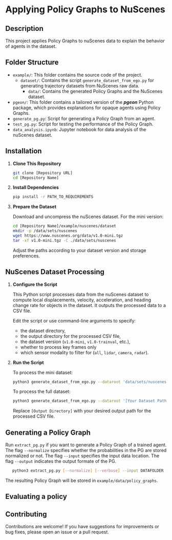 # Applying Policy Graphs to NuScenes

## Description
This project applies Policy Graphs to nuScenes data to explain the behavior of agents in the dataset.

## Folder Structure
- `example/`: This folder contains the source code of the project.
    - `dataset/`: Contains the script `generate_dataset_from_ego.py` for generating trajectory datasets
            from NuScenes raw data.
        - `data/`: Contains the generated Policy Graphs and the NuScenes dataset.
- `pgeon/`: This folder contains a tailored version of the **_pgeon_** Python package, which provides explanations for opaque agents using Policy Graphs.
- `generate_pg.py`: Script for generating a Policy Graph from an agent.
- `test_pg.py`: Script for testing the performance of the Policy Graph.
- `data_analysis.ipynb`: Jupyter notebook for data analysis of the nuScenes dataset.

## Installation

1. **Clone This Repository**

    ```bash
    git clone [Repository URL]
    cd [Repository Name]
    ```
    
2. **Install Dependencies**

    ```bash
    pip install -r PATH_TO_REQUIREMENTS
    ```

3. **Prepare the Dataset**

    Download and uncompress the nuScenes dataset. For the mini version:

    ```bash
    cd [Repository Name]/example/nuscenes/dataset
    mkdir -p /data/sets/nuscenes
    wget https://www.nuscenes.org/data/v1.0-mini.tgz
    tar -xf v1.0-mini.tgz -C ./data/sets/nuscenes
    ```

    Adjust the paths according to your dataset version and storage preferences.

## NuScenes Dataset Processing

1. **Configure the Script**

    This Python script processes data from the nuScenes dataset to compute local displacements, velocity, acceleration, and heading change rate for objects in the dataset. It outputs the processed data to a CSV file.

    Edit the script or use command-line arguments to specify:
    - the dataset directory,
    - the output directory for the processed CSV file,
    - the dataset version (`v1.0-mini`, `v1.0-trainval`, etc.),
    - whether to process key frames only
    - which sensor modality to filter for (`all`, `lidar`, `camera`, `radar`).

2. **Run the Script**

    To process the mini dataset:

    ```bash
    python3 generate_dataset_from_ego.py --dataroot 'data/sets/nuscenes' --version 'v1.0-mini' --dataoutput '[Output Directory]' --key_frames 'True' --sensor lidar
    ```

    To process the full dataset:

    ```bash
    python3 generate_dataset_from_ego.py --dataroot '[Your Dataset Path]' --version 'v1.0-trainval' --dataoutput '[Output Directory]' --key_frames 'True' --sensor lidar
    ```

    Replace `[Output Directory]` with your desired output path for the processed CSV file.


## Generating a Policy Graph
Run `extract_pg.py` if you want to generate a Policy Graph of a trained agent. The flag  `--normalize` specifies whether the probabilities in the PG are stored normalized or not. The flag `--input` specifies the input data location.  The flag `--output` indicates the output formate of the PG.
 ```bash
    python3 extract_pg.py [--normalize] [--verbose] --input DATAFOLDER --output {csv, pickle, gram}
 ```
The resulting Policy Graph will be stored in `example/data/policy_graphs`.

## Evaluating a policy

## Contributing

Contributions are welcome! If you have suggestions for improvements or bug fixes, please open an issue or a pull request.

<!-- 
## License

[Specify the license under which this project is available]
-->
